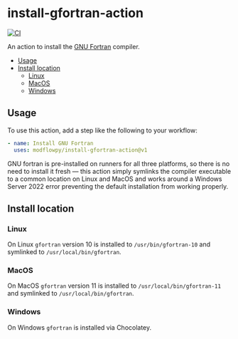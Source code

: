 # install-gfortran-action

[![CI](https://github.com/modflowpy/install-gfortran-action/actions/workflows/ci.yml/badge.svg?branch=main)](https://github.com/modflowpy/install-gfortran-action/actions/workflows/ci.yml)

An action to install the [GNU Fortran](https://gcc.gnu.org/fortran/) compiler.

<!-- START doctoc generated TOC please keep comment here to allow auto update -->
<!-- DON'T EDIT THIS SECTION, INSTEAD RE-RUN doctoc TO UPDATE -->

- [Usage](#usage)
- [Install location](#install-location)
  - [Linux](#linux)
  - [MacOS](#macos)
  - [Windows](#windows)

<!-- END doctoc generated TOC please keep comment here to allow auto update -->

## Usage

To use this action, add a step like the following to your workflow:

```yaml
- name: Install GNU Fortran
  uses: modflowpy/install-gfortran-action@v1
```

GNU fortran is pre-installed on runners for all three platforms, so there is no need to install it fresh &mdash; this action simply symlinks the compiler executable to a common location on Linux and MacOS and works around a Windows Server 2022 error preventing the default installation from working properly.

## Install location

### Linux

On Linux `gfortran` version 10 is installed to `/usr/bin/gfortran-10` and symlinked to `/usr/local/bin/gfortran`.

### MacOS

On MacOS `gfortran` version 11 is installed to `/usr/local/bin/gfortran-11` and symlinked to `/usr/local/bin/gfortran`.

### Windows

On Windows `gfortran` is installed via Chocolatey.
